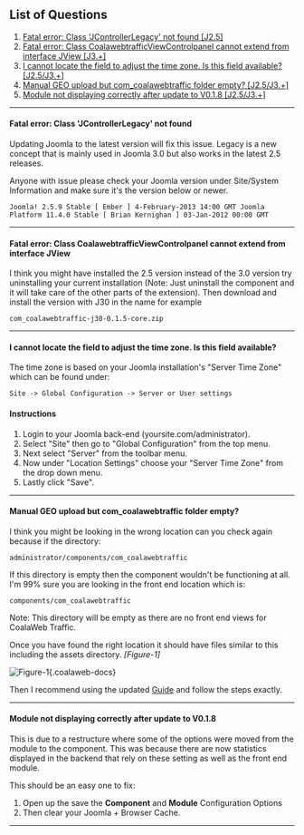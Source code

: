 ## List of Questions
1.  [Fatal error: Class 'JControllerLegacy' not found \[J2.5\]](#q1)
2.  [Fatal error: Class CoalawebtrafficViewControlpanel cannot extend from interface JView \[J3.+\]](#q2)
3.  [I cannot locate the field to adjust the time zone. Is this field available? \[J2.5/J3.+\]](#q3)
4.  [Manual GEO upload but com_coalawebtraffic folder empty? \[J2.5/J3.+\]](#q4)
5.  [Module not displaying correctly after update to V0.1.8 \[J2.5/J3.+\]](#q5)

***

#### <a name="q1"></a>Fatal error: Class 'JControllerLegacy' not found

Updating Joomla to the latest version will fix this issue. Legacy is a new concept that is mainly used in Joomla 3.0 but also works in the latest 2.5 releases.

Anyone with issue please check your Joomla version under Site/System Information and make sure it's the version below or newer.

`Joomla! 2.5.9 Stable [ Ember ] 4-February-2013 14:00 GMT Joomla Platform 11.4.0 Stable [ Brian Kernighan ] 03-Jan-2012 00:00 GMT`

***

#### <a name="q2"></a>Fatal error: Class CoalawebtrafficViewControlpanel cannot extend from interface JView

I think you might have installed the 2.5 version instead of the 3.0 version try uninstalling your current installation (Note: Just uninstall the component and it will take care of the other parts of the extension). Then download and install the version with J30 in the name for example

`com_coalawebtraffic-j30-0.1.5-core.zip`

***

#### <a name="q3"></a>I cannot locate the field to adjust the time zone. Is this field available?

The time zone is based on your Joomla installation's "Server Time Zone" which can be found under:

`Site -> Global Configuration -> Server or User settings`

#### Instructions

1.  Login to your Joomla back-end (yoursite.com/administrator).
2.  Select "Site" then go to "Global Configuration" from the top menu.
3.  Next select "Server" from the toolbar menu.
4.  Now under "Location Settings" choose your "Server Time Zone" from the drop down menu.
5.  Lastly click "Save".

***

#### <a name="q4"></a>Manual GEO upload but com_coalawebtraffic folder empty?

I think you might be looking in the wrong location can you check again because if the directory:

`administrator/components/com_coalawebtraffic`

If this directory is empty then the component wouldn't be functioning at all. I'm 99% sure you are looking in the front end location which is:

`components/com_coalawebtraffic` 

<span class="info" markdown="1">Note: This directory will be empty as there are no front end views for CoalaWeb Traffic.</span>

Once you have found the right location it should have files similar to this including the assets directory. *\[Figure-1\]*

![Figure-1](http://cdn.coalaweb.com/images/docs/joomla-extensions/traffic/faq/cw-traffic-faq-geo-1.png "Figure-1"){.coalaweb-docs}

Then I recommend using the updated [Guide](/support/documentation/category/extensions) and follow the steps exactly.

***

#### <a name="q5"></a>Module not displaying correctly after update to V0.1.8

This is due to a restructure where some of the options were moved from the module to the component. This was because there are now statistics displayed in the backend that rely on these setting as well as the front end module.

This should be an easy one to fix:

1.  Open up the save the **Component** and **Module** Configuration Options
2.  Then clear your Joomla + Browser Cache.

***